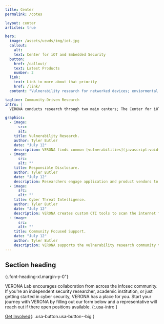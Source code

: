 ```yaml
---
title: Center
permalink: /cotes

layout: center
articles: true

hero:
  image: /assets/uswds/img/iot.jpg
  callout:
    alt: 
    text: Center for iOT and Embedded Security
  button:
    href: /callout/
    text: Latest Products
    number: 2
  link:
    text: Link to more about that priority
    href: /link/
  content: "Vulnerability research for networked devices; enviormental monitoring devices, printers, smart thermostats,ect."

tagline: Community-Driven Research
intro: |
  VERONA conducts research through two main centers; The Center for iOT and Embedded Device Security (COTEDS) and the Center for Open-Source Threat Intelligence (COSTT). COTEDS leverages the iOT Research Library to obtain, catalog, and find vulnerabilities in iOT and embedded devices, specefically focusing on enviormental monitoring devices. Research in COTEDS identifies vulnerabilities, engages vendors, and coordinates responsible disclosures. COSTT 

graphics:
  - image:
      src: 
      alt: 
    title: Vulnerability Research.
    author: Tyler Butler
    date: "July 12"
    description: VERONA finds common [vulnerabilities](javascript:void(0);) in everyday applications, open-source projects on platforms like GitHub and Sourceforge.
  - image:
      src: 
      alt: ""
    title: Responsible Disclosure.
    author: Tyler Butler
    date: "July 12"
    description: Researchers engage application and product vendors to notify stakeholders of vulnerabilities and provide mitigation recommendations.
  - image:
      src: 
      alt: ""
    title: Cyber Threat Intelligence.
    author: Tyler Butler
    date: "July 12"
    description: VERONA creates custom CTI tools to scan the internet for vulnerable endpoints and notify asset owners of potentially compromised devices.
  - image:
      src: 
      alt: ""
    title: Community Focused Support.
    date: "July 12"
    author: Tyler Butler
    description: VERONA supports the vulnerability research community through community outreach projects like the Vulnerability Research Library and the CTF Guide (ctfguide.org)
---
```


## Section heading

{:.font-heading-xl.margin-y-0"}

VERONA Lab encourages collaboration from across the infosec community. If you're an independent security researcher, academic institution, or just getting started in cyber security, VERONA has a place for you. Start your journey with VERONA by filling out our form below and a representative will reach out if there open positions available.
{:.usa-intro }

[Get Involved](#){: .usa-button.usa-button--big }
